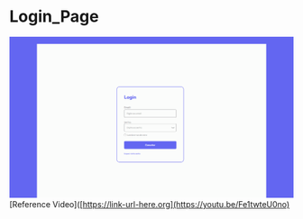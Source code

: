 # Login_Page
![preview](Capturar.PNG)
[Reference Video]([https://link-url-here.org](https://youtu.be/Fe1twteU0no)
